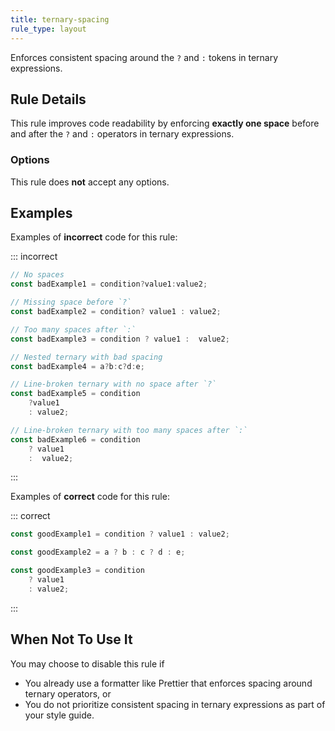 ```yaml
---
title: ternary-spacing
rule_type: layout
---
```


Enforces consistent spacing around the `?` and `:` tokens in ternary expressions.

## Rule Details

This rule improves code readability by enforcing **exactly one space** before and after the `?` and `:` operators in ternary expressions.

### Options

This rule does **not** accept any options.

## Examples

Examples of **incorrect** code for this rule:

::: incorrect

```js
// No spaces
const badExample1 = condition?value1:value2;

// Missing space before `?`
const badExample2 = condition? value1 : value2;

// Too many spaces after `:`
const badExample3 = condition ? value1 :  value2;

// Nested ternary with bad spacing
const badExample4 = a?b:c?d:e;

// Line-broken ternary with no space after `?`
const badExample5 = condition
    ?value1
    : value2;

// Line-broken ternary with too many spaces after `:`
const badExample6 = condition
    ? value1
    :  value2;
```

:::

Examples of **correct** code for this rule:

::: correct

```js
const goodExample1 = condition ? value1 : value2;

const goodExample2 = a ? b : c ? d : e;

const goodExample3 = condition
    ? value1
    : value2;
```

:::

## When Not To Use It

You may choose to disable this rule if
- You already use a formatter like Prettier that enforces spacing around ternary operators, or
- You do not prioritize consistent spacing in ternary expressions as part of your style guide.
